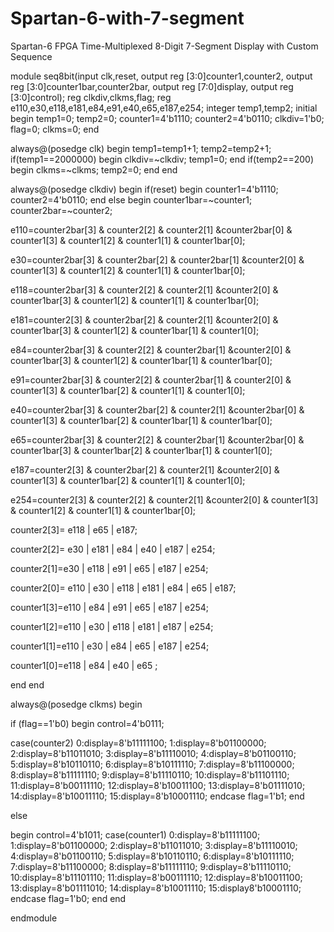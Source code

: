 # Spartan-6-with-7-segment
Spartan-6 FPGA Time-Multiplexed 8-Digit 7-Segment Display with Custom Sequence


module seq8bit(input clk,reset,
 output reg [3:0]counter1,counter2,
 output reg [3:0]counter1bar,counter2bar,
 output reg [7:0]display,
 output reg [3:0]control);
reg clkdiv,clkms,flag;
reg e110,e30,e118,e181,e84,e91,e40,e65,e187,e254;
integer temp1,temp2;
initial
begin
temp1=0;
temp2=0;
counter1=4'b1110;
counter2=4'b0110;
clkdiv=1'b0;
flag=0;
clkms=0;
end


always@(posedge clk)
begin
temp1=temp1+1;
temp2=temp2+1;
if(temp1==2000000)
begin
clkdiv=~clkdiv;
temp1=0;
end
if(temp2==200)
begin
clkms=~clkms;
temp2=0;
end
end

always@(posedge clkdiv)
begin
if(reset)
begin
counter1=4'b1110;
counter2=4'b0110;
end
else
begin
counter1bar=~counter1;
counter2bar=~counter2;


e110=counter2bar[3] & counter2[2] & counter2[1] &counter2bar[0] & counter1[3] & counter1[2] & counter1[1] & counter1bar[0]; 

e30=counter2bar[3] & counter2bar[2] & counter2bar[1] &counter2[0] & counter1[3] & counter1[2] & counter1[1] & counter1bar[0]; 

e118=counter2bar[3] & counter2[2] & counter2[1] &counter2[0] & counter1bar[3] & counter1[2] & counter1[1] & counter1bar[0]; 

e181=counter2[3] & counter2bar[2] & counter2[1] &counter2[0] & counter1bar[3] & counter1[2] & counter1bar[1] & counter1[0]; 

e84=counter2bar[3] & counter2[2] & counter2bar[1] &counter2[0] & counter1bar[3] & counter1[2] & counter1bar[1] & counter1bar[0]; 

e91=counter2bar[3] & counter2[2] & counter2bar[1] & counter2[0] & counter1[3] & counter1bar[2] & counter1[1] & counter1[0]; 

e40=counter2bar[3] & counter2bar[2] & counter2[1] &counter2bar[0] & counter1[3] & counter1bar[2] & counter1bar[1] & counter1bar[0]; 

e65=counter2bar[3] & counter2[2] & counter2bar[1] &counter2bar[0] & counter1bar[3] & counter1bar[2] & counter1bar[1] & counter1[0]; 

e187=counter2[3] & counter2bar[2] & counter2[1] &counter2[0] & counter1[3] & counter1bar[2] & counter1[1] & counter1[0]; 

e254=counter2[3] & counter2[2] & counter2[1] &counter2[0] & counter1[3] & counter1[2] & counter1[1] & counter1bar[0]; 



counter2[3]= e118 | e65 | e187;

counter2[2]= e30 | e181 | e84 | e40 | e187 | e254;

counter2[1]=e30 | e118 | e91 | e65 | e187 | e254;

counter2[0]= e110 | e30 | e118 | e181 | e84 | e65 | e187;

counter1[3]=e110 | e84 | e91 | e65 | e187 | e254;

counter1[2]=e110 | e30 | e118 | e181 | e187 | e254;

counter1[1]=e110 | e30 | e84 | e65 | e187 | e254;

counter1[0]=e118 | e84 | e40 | e65 ;

end
end

always@(posedge clkms)
begin

if (flag==1'b0)
begin
control=4'b0111;

case(counter2)
0:display=8'b11111100;
1:display=8'b01100000;
2:display=8'b11011010;
3:display=8'b11110010;
4:display=8'b01100110;
5:display=8'b10110110;
6:display=8'b10111110;
7:display=8'b11100000;
8:display=8'b11111110;
9:display=8'b11110110;
10:display=8'b11101110;
11:display=8'b00111110;
12:display=8'b10011100;
13:display=8'b01111010;
14:display=8'b10011110;
15:display=8'b10001110;
endcase
flag=1'b1;
end

else

begin
control=4'b1011;
case(counter1)
0:display=8'b11111100;
1:display=8'b01100000;
2:display=8'b11011010;
3:display=8'b11110010;
4:display=8'b01100110;
5:display=8'b10110110;
6:display=8'b10111110;
7:display=8'b11100000;
8:display=8'b11111110;
9:display=8'b11110110;
10:display=8'b11101110;
11:display=8'b00111110;
12:display=8'b10011100;
13:display=8'b01111010;
14:display=8'b10011110;
15:display8'b10001110;
endcase
flag=1'b0;
end
end

endmodule
